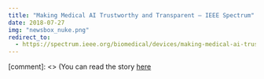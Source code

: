 ```yaml
---
title: "Making Medical AI Trustworthy and Transparent — IEEE Spectrum"
date: 2018-07-27
img: "newsbox_nuke.png"
redirect_to:
  - https://spectrum.ieee.org/biomedical/devices/making-medical-ai-trustworthy-and-transparent
---
```


[comment]: <> (You can read the story [here](https://spectrum.ieee.org/biomedical/devices/making-medical-ai-trustworthy-and-transparent)
